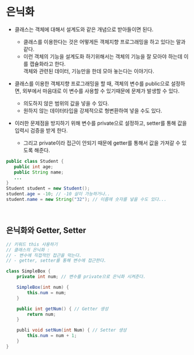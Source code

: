 # 은닉화
 * 클래스는 객체에 대해서 설계도와 같은 개념으로 받아들이면 된다.
    * 클래스를 이용한다는 것은 어떻게든 객체지향 프로그래밍을 하고 있다는 말과 같다.
    * 이런 객체의 기능을 설계도화 하기위해서는 객체의 기능을 잘 모아야 하는데 이를 캡슐화라고 한다.
    </br>객체와 관련된 데이터, 기능만을 한데 모아 놓는다는 이야기다. 
 * 클래스를 이용한 객체지향 프로그래밍을 할 때, 객체의 변수를 public으로 설정하면, 외부에서 마음대로 이 변수를 사용할 수 있기때문에 문제가 발생할 수 있다.
    * 의도하지 않은 범위의 값을 넣을 수 있다.
    * 원하지 않는 데이터타입을 강제적으로 형변환하여 넣을 수도 있다.

 * 이러한 문제점을 방지하기 위해 변수를 private으로 설정하고, setter를 통해 값을 입력시 검증을 받게 한다.
    * 그리고 private이라 접근이 안되기 때문에 getter를 통해서 값을 가져갈 수 있도록 해준다.
 ```java
public class Student {
    public int age;
    public String name;
    ...
}
Student student = new Student();
student.age = -10; // -10 살이 가능하거나..
student.name = new String("32"); // 이름에 숫자를 넣을 수도 있다...
 ```

</br>

 ## 은닉화와 Getter, Setter

```java
// 키워드 this 사용하기
// 클래스의 은닉화 : 
// - 변수에 직접적인 접근을 막는다.
// - getter, setter를 통해 변수에 접근한다.

class SimpleBox {
    private int num; // 변수를 private으로 은닉화 시켜준다.

    SimpleBox(int num) {
        this.num = num;
    }

    public int getNum() { // Getter 생성
        return num;
    }

    publi void setNum(int Num) { // Setter 생성
        this.num = num + 1;
    }
}
```